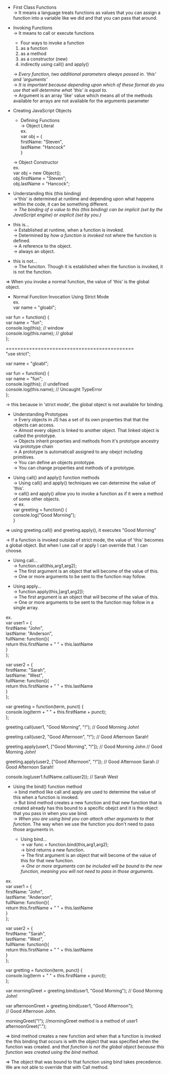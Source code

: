 * First Class Functions</br>
-> It means a language treats functions as values that you can assign a function into a variable like we did and that you can pass that around.</br>

* Invoking Functions</br>
-> It means to call or execute functions</br>

  * Four ways to invoke a function</br>
  1. as a function</br>
  2. as a method</br>
  3. as a constructor (new)</br>
  4. indirectly using call() and apply()</br>

  -> *Every function, two additional parameters always passed in. 'this' and 'arguments'*</br>
  -> *It is important because depending upon which of these format do you use that will determine what 'this' is equal to.*</br>
  -> Argument is an array 'like' value which means all of the methods available for arrays are not available for the arguments parameter</br>

* Creating JavaScript Objects</br>

  * Defining Functions</br>
  -> Object Literal</br>
  ex.</br>
  var obj = {</br>
    firstName: "Steven",</br>
    lastName: "Hancock"</br>
  }</br>

  -> Object Constructor</br>
  ex.</br>
  var obj = new Object();</br>
  obj.firstName = "Steven";</br>
  obj.lastName = "Hancock";</br>

* Understanding this (this binding)</br>
->'this' is determined at runtime and depending upon what happens within the code, it can be something different.</br>
-> *The binding of a value to this (this binding) can be implicit (set by the JavaScript engine) or explicit (set by you.)*</br>

 * this is...</br>
 -> Established at runtime, when a function is invoked.</br>
 -> Determined by *how a function is invoked* not where the function is defined.</br>
 -> A reference to the object.</br>
 -> always an object. </br>

 * this is not...</br>
 -> The funciton. Though it is established when the function is invoked, it is not the function.</br>

 => When you invoke a normal function, the value of 'this' is the global object.</br>


* Normal Function Invocation Using Strict Mode </br>
ex.</br>
var name = "gloabl";</br>

var fun = function() {</br>
  var name = "fun";</br>
  console.log(this);   // window</br>
  console.log(this.name);   // global</br>
};</br>

============================================</br>
"use strict";</br>

var name = "gloabl";</br>

var fun = function() {</br>
  var name = "fun";</br>
  console.log(this);   // undefined</br>
  console.log(this.name);   // Uncaught TypeError </br>
};</br>

-> this because in 'strict mode', the global object is not available for binding.</br>

* Understanding Prototypes</br>
-> Every objects in JS has a set of its own properties that that the objects can access. </br>
-> Almost every object is linked to another object. That linked object is called the prototype.</br>
-> Objects inherit properties and methods from it's prototype ancestry via prototype chain</br>
-> A prototype is automaticall assigned to any obejct including primitives.</br>
-> You can define an objects prototype.</br>
-> You can change properties and methods of a prototype.</br>

* Using call() and apply() function methods</br>
-> Using call() and apply() techniques we can determine the value of 'this'.</br>
-> call() and apply() allow you to invoke a function as if it were a method of some other objects.</br>
-> ex.</br>
var greeting = function() {</br>
  console.log("Good Morning");</br>
}</br>

=> using greeting.call() and greeting.apply(), it executes "Good Morning"</br>

-> If a function is invoked outside of strict mode, the value of 'this' becomes a global object. But when I use call or apply I can override that. I can choose.</br>

  * Using call...</br>
  -> function.call(this,arg1,arg2);</br>
  -> The first argument is an object that will become of the value of this.</br>
  -> One or more arguments to be sent to the function may follow.</br>

  * Using apply...</br>
  -> function.apply(this,[arg1,arg2]);</br>
  -> The first argument is an object that will become of the value of this.</br>
  -> One or more arguments to be sent to the function may follow in a single array. </br>

ex.</br>
var user1 = {</br>
  firstName: "John",</br>
  lastName: "Anderson",</br>
  fullName: function(){</br>
    return this.firstName + " " + this.lastName</br>
  }</br>
};</br>

var user2 = {</br>
  firstName: "Sarah",</br>
  lastName: "West",</br>
  fullName: function(){</br>
    return this.firstName + " " + this.lastName</br>
  }</br>
};</br>

var greeting = function(term, punct) {</br>
  console.log(term + " " + this.firstName + punct); </br>
}; </br>

greeting.call(user1, "Good Morning", "!"); // Good Morning John!</br>

greeting.call(user2, "Good Afternoon", "!"); // Good Afternoon Sarah!</br>

greeting.apply(user1, ["Good Morning", "!"]); // Good Morning John  // Good Morning John!</br>

greeting.apply(user2, ["Good Afternoon", "!"]); // Good Afternoon Sarah  // Good Afternoon Sarah!</br>

console.log(user1.fullName.call(user2)); // Sarah West</br>


* Using the bind() function method</br>
-> bind method like call and apply are used to determine the value of this when a function is invoked.</br>
-> But bind method creates a new function and that new function that is created already has this bound to a specific obejct and it is the object that you pass in when you use bind.</br>
-> *When you are using bind you can attach other arguments to that function.* The way when we use the function you don't need to pass those arguments in.</br>

  * Using bind...</br>
  -> var func = function.bind(this,arg1,arg2);</br>
  -> bind returns a new function.</br>
  -> The first argument is an object that will become of the value of this for that new function.</br>
  -> *One or more arguments can be included will be bound to the new function, meaning you will not need to pass in those arguments.*</br>
  
ex.</br>
var user1 = {</br>
  firstName: "John",</br>
  lastName: "Anderson",</br>
  fullName: function(){</br>
    return this.firstName + " " + this.lastName</br>
  }</br>
};</br>

var user2 = {</br>
  firstName: "Sarah",</br>
  lastName: "West",</br>
  fullName: function(){</br>
    return this.firstName + " " + this.lastName</br>
  }</br>
};</br>

var gretting = function(term, punct) {</br>
  console.log(term + " " + this.firstName + punct); </br>
}; </br>

var morningGreet = greeting.bind(user1, "Good Morning"); // Good Morning John!</br>

var afternoonGreet = greeting.bind(user1, "Good Afternoon");</br>
// Good Afternoon John.</br>

morningGreet("!");  //morningGreet method is a method of user1</br>
afternoonGreet(".");</br>

=> bind method creates a new function and when that a function is invoked the this binding that occurs is with the object that was specified when the function was created. and *that function is not the global object because this function was created using the bind method.*</br>

=> The object that was bound to that function using bind takes precedence. We are not able to override that with Call method. </br>










